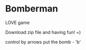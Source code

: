 Bomberman
=========

LOVE game

Download zip file and having fun! =)

control by arrows 
put the bomb - 'b'
